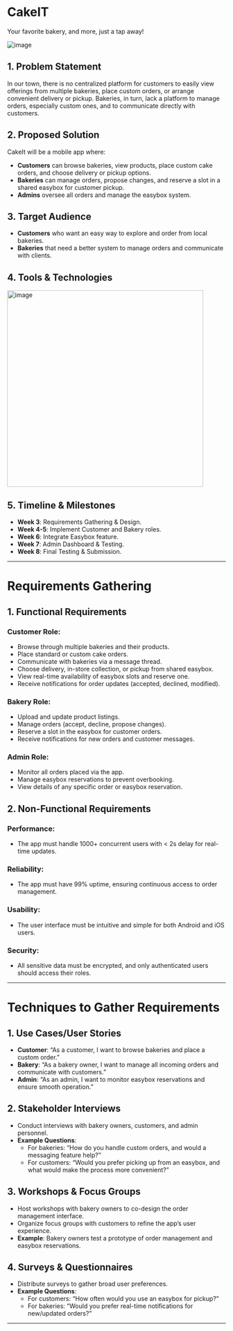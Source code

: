 # CakeIT
Your favorite bakery, and more, just a tap away!


![image](https://github.com/user-attachments/assets/b9c52f98-b5eb-471e-a5ce-310456237b65)

## 1. Problem Statement
In our town, there is no centralized platform for customers to easily view offerings from multiple bakeries, place custom orders, or arrange convenient delivery or pickup. Bakeries, in turn, lack a platform to manage orders, especially custom ones, and to communicate directly with customers.

## 2. Proposed Solution
CakeIt will be a mobile app where:
- **Customers** can browse bakeries, view products, place custom cake orders, and choose delivery or pickup options.
- **Bakeries** can manage orders, propose changes, and reserve a slot in a shared easybox for customer pickup.
- **Admins** oversee all orders and manage the easybox system.

## 3. Target Audience
- **Customers** who want an easy way to explore and order from local bakeries.
- **Bakeries** that need a better system to manage orders and communicate with clients.

## 4. Tools & Technologies
<img width="452" alt="image" src="https://github.com/user-attachments/assets/8fc6d259-b55a-459f-a67b-f89ca31be116">


## 5. Timeline & Milestones
- **Week 3**: Requirements Gathering & Design.
- **Week 4-5**: Implement Customer and Bakery roles.
- **Week 6**: Integrate Easybox feature.
- **Week 7**: Admin Dashboard & Testing.
- **Week 8**: Final Testing & Submission.

---

# Requirements Gathering

## 1. Functional Requirements

### Customer Role:
- Browse through multiple bakeries and their products.
- Place standard or custom cake orders.
- Communicate with bakeries via a message thread.
- Choose delivery, in-store collection, or pickup from shared easybox.
- View real-time availability of easybox slots and reserve one.
- Receive notifications for order updates (accepted, declined, modified).

### Bakery Role:
- Upload and update product listings.
- Manage orders (accept, decline, propose changes).
- Reserve a slot in the easybox for customer orders.
- Receive notifications for new orders and customer messages.

### Admin Role:
- Monitor all orders placed via the app.
- Manage easybox reservations to prevent overbooking.
- View details of any specific order or easybox reservation.

## 2. Non-Functional Requirements

### Performance:
- The app must handle 1000+ concurrent users with < 2s delay for real-time updates.

### Reliability:
- The app must have 99% uptime, ensuring continuous access to order management.

### Usability:
- The user interface must be intuitive and simple for both Android and iOS users.

### Security:
- All sensitive data must be encrypted, and only authenticated users should access their roles.

---

# Techniques to Gather Requirements

## 1. Use Cases/User Stories
- **Customer**: “As a customer, I want to browse bakeries and place a custom order.”
- **Bakery**: “As a bakery owner, I want to manage all incoming orders and communicate with customers.”
- **Admin**: “As an admin, I want to monitor easybox reservations and ensure smooth operation.”

## 2. Stakeholder Interviews
- Conduct interviews with bakery owners, customers, and admin personnel.
- **Example Questions**:
  - For bakeries: “How do you handle custom orders, and would a messaging feature help?”
  - For customers: “Would you prefer picking up from an easybox, and what would make the process more convenient?”

## 3. Workshops & Focus Groups
- Host workshops with bakery owners to co-design the order management interface.
- Organize focus groups with customers to refine the app’s user experience.
- **Example**: Bakery owners test a prototype of order management and easybox reservations.

## 4. Surveys & Questionnaires
- Distribute surveys to gather broad user preferences.
- **Example Questions**:
  - For customers: “How often would you use an easybox for pickup?”
  - For bakeries: “Would you prefer real-time notifications for new/updated orders?”

---
